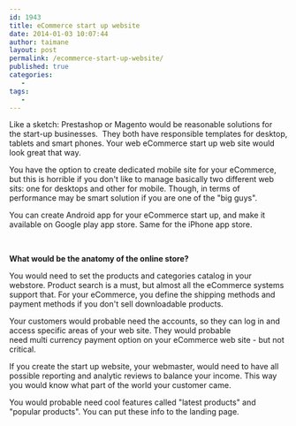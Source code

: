 ```yaml
---
id: 1943
title: eCommerce start up website
date: 2014-01-03 10:07:44
author: taimane
layout: post
permalink: /ecommerce-start-up-website/
published: true
categories:
   -
tags:
   -
---
```

<p dir="ltr">Like a sketch: Prestashop or Magento would be reasonable solutions for the start-up businesses.  They both have responsible templates for desktop, tablets and smart phones. Your web eCommerce start up web site would look great that way.</p>

<p dir="ltr">You have the option to create dedicated mobile site for your eCommerce, but this is horrible if you don't like to manage basically two different web sits: one for desktops and other for mobile. Though, in terms of performance may be smart solution if you are one of the "big guys".</p>

You can create Android app for your eCommerce start up, and make it available on Google play app store. Same for the iPhone app store.



&nbsp;

<p dir="ltr"><strong>What would be the anatomy of the online store?</strong></p>

<p dir="ltr">You would need to set the products and categories catalog in your webstore. Product search is a must, but almost all the eCommerce systems support that. For your eCommerce, you define the shipping methods and payment methods if you don't sell downloadable products.</p>

<p dir="ltr">Your customers would probable need the accounts, so they can log in and access specific areas of your web site. They would probable need multi currency payment option on your eCommerce web site - but not critical.</p>

<p dir="ltr">If you create the start up website, your webmaster, would need to have all possible reporting and analytic reviews to balance your income. This way you would know what part of the world your customer came.</p>

<p dir="ltr">You would probable need cool features called "latest products" and "popular products". You can put these info to the landing page.</p>

